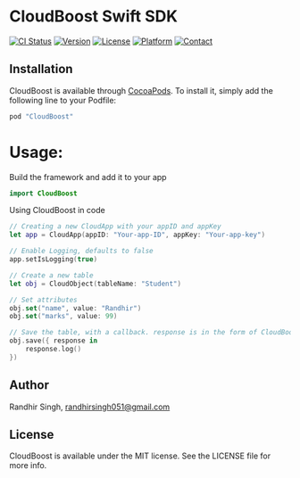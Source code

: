 # CloudBoost Swift SDK

[![CI Status](http://img.shields.io/travis/CloudBoost/swift-sdk.svg?style=flat)](https://travis-ci.org/CloudBoost/swift-sdk)
[![Version](https://img.shields.io/cocoapods/v/CloudBoost.svg?style=flat)](http://cocoapods.org/pods/CloudBoost)
[![License](https://img.shields.io/cocoapods/l/CloudBoost.svg?style=flat)](http://cocoapods.org/pods/CloudBoost)
[![Platform](https://img.shields.io/cocoapods/p/CloudBoost.svg?style=flat)](http://cocoapods.org/pods/CloudBoost)
[![Contact](https://img.shields.io/badge/contact-%40randhir051-blue.svg)](http://twitter.com/randhir051)


## Installation

CloudBoost is available through [CocoaPods](http://cocoapods.org). To install
it, simply add the following line to your Podfile:

```ruby
pod "CloudBoost"
```


# Usage:

Build the framework and add it to your app
```Swift
import CloudBoost
```

Using CloudBoost in code

```Swift
// Creating a new CloudApp with your appID and appKey
let app = CloudApp(appID: "Your-app-ID", appKey: "Your-app-key")

// Enable Logging, defaults to false
app.setIsLogging(true)

// Create a new table
let obj = CloudObject(tableName: "Student")

// Set attributes
obj.set("name", value: "Randhir")
obj.set("marks", value: 99)

// Save the table, with a callback. response is in the form of CloudBoostResponse
obj.save({ response in
    response.log()
})
```


## Author

Randhir Singh, randhirsingh051@gmail.com

## License

CloudBoost is available under the MIT license. See the LICENSE file for more info.
